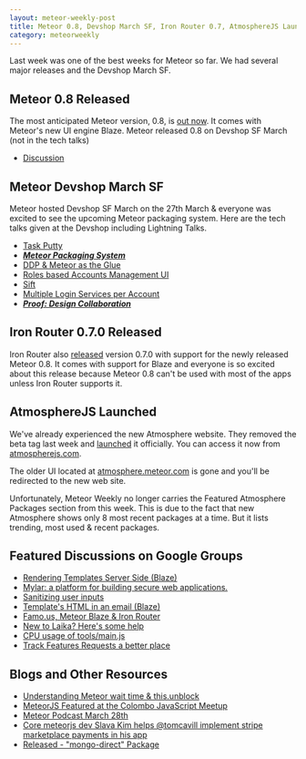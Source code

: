 ```yaml
---
layout: meteor-weekly-post
title: Meteor 0.8, Devshop March SF, Iron Router 0.7, AtmosphereJS Launch & More
category: meteorweekly
---
```


Last week was one of the best weeks for Meteor so far. We had several major releases and the Devshop March SF.

## Meteor 0.8 Released 

The most anticipated Meteor version, 0.8, is [out now](https://www.meteor.com/blog/2014/03/27/meteor-080-introducing-blaze). It comes with Meteor's new UI engine Blaze. Meteor released 0.8 on Devshop SF March (not in the tech talks)

* [Discussion](https://groups.google.com/forum/#!topic/meteor-talk/8kGirzHqZDA)

## Meteor Devshop March SF

Meteor hosted Devshop SF March on the 27th March & everyone was excited to see the upcoming Meteor packaging system. Here are the tech talks given at the Devshop including Lightning Talks. 

* [Task Putty](http://www.youtube.com/watch?v=RWhbjQ7GeQw&feature=share&t=18m)
* [_**Meteor Packaging System**_](http://www.youtube.com/watch?v=RWhbjQ7GeQw&feature=share&t=47m56s)
* [DDP & Meteor as the Glue](http://www.youtube.com/watch?v=RWhbjQ7GeQw&feature=share&t=1h18m10s)
* [Roles based Accounts Management UI](http://www.youtube.com/watch?v=RWhbjQ7GeQw&feature=share&t=1h22m47s)
* [Sift](http://www.youtube.com/watch?v=RWhbjQ7GeQw&feature=share&t=1h25m55s)
* [Multiple Login Services per Account](http://www.youtube.com/watch?v=RWhbjQ7GeQw&feature=share&t=1h31m4s)
* [_**Proof: Design Collaboration**_](http://www.youtube.com/watch?v=RWhbjQ7GeQw&feature=share&t=1h36m57s)

## Iron Router 0.7.0 Released

Iron Router also [released](https://groups.google.com/forum/#!topic/meteor-talk/5AWS4M4eza8) version 0.7.0 with support for the newly released Meteor 0.8. It comes with support for Blaze and everyone is so excited about this release because Meteor 0.8 can't be used with most of the apps unless Iron Router supports it.

## AtmosphereJS Launched

We've already experienced the new Atmosphere website. They removed the beta tag last week and [launched](http://us3.campaign-archive1.com/?u=4eaab348037bea8afae9acd5f&id=7077e6c631&e=02102ec270) it officially. You can access it now from [atmospherejs.com](http://atmospherejs.com). 

The older UI located at [atmosphere.meteor.com](http://atmosphere.meteor.com) is gone and you'll be redirected to the new web site. 

Unfortunately, Meteor Weekly no longer carries the Featured Atmosphere Packages section from this week. This is due to the fact that new Atmosphere shows only 8 most recent packages at a time. But it lists trending, most used & recent packages.

## Featured Discussions on Google Groups

* [Rendering Templates Server Side (Blaze)](https://groups.google.com/forum/#!topic/meteor-talk/T5tLyezaw7E)
* [Mylar: a platform for building secure web applications.](https://groups.google.com/forum/#!topic/meteor-talk/yJuLfKx_W50)
* [Sanitizing user inputs](https://groups.google.com/forum/#!topic/meteor-talk/ZLEzhVMZT0s)
* [Template's HTML in an email (Blaze)](https://groups.google.com/forum/#!topic/meteor-talk/xcnBwTE6d7k)
* [Famo.us, Meteor Blaze & Iron Router](https://groups.google.com/forum/#!topic/meteor-talk/WyaqcEwVnHw)
* [New to Laika? Here's some help](https://groups.google.com/forum/#!topic/meteor-talk/nzKRT80QZ9A)
* [CPU usage of tools/main.js](https://groups.google.com/forum/#!topic/meteor-core/z4by8audkVw)
* [Track Features Requests a better place](https://groups.google.com/forum/#!topic/meteor-core/ST0sEs-7MJw)

## Blogs and Other Resources

* [Understanding Meteor wait time & this.unblock](http://meteorhacks.com/understanding-meteor-wait-time-and-this-unblock.html)
* [MeteorJS Featured at the Colombo JavaScript Meetup](http://readme.lk/colombo-javascript-meetup-fourth/)
* [Meteor Podcast March 28th](http://www.meteorpodcast.com/2014/03/28/episode-12-march-28th-2014/)
* [ Core meteorjs dev Slava Kim helps @tomcavill implement stripe marketplace payments in his app](https://www.youtube.com/watch?v=LCpfx5CqaEc&feature=youtu.be)
* [Released - "mongo-direct" Package](http://www.aaronthorp.com/meteor-js-released-mongo-direct-package/)